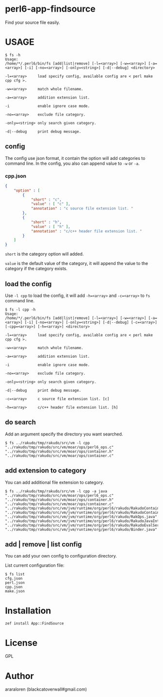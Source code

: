 # perl6-app-findsource

Find your source file easily.

# USAGE

```
$ fs -h                               
Usage:
/home/*/.perl6/bin/fs [add|list|remove] [-l=<array>] [-w=<array>] [-a=<array>] [-i] [-no=<array>] [-only=<string>] [-d|--debug] <directory> 

-l=<array>     load specify config, available config are < perl make cpp cfg >.

-w=<array>     match whole filename.                                           

-a=<array>     addition extension list.                                        

-i             enable ignore case mode.                                        

-no=<array>    exclude file category.                                          

-only=<string> only search given category.                                     

-d|--debug     print debug message.
```

## config

The config use json format, it contain the option will add categories to command line.
In the config, you also can append value to `-w` or `-a`.

### cpp.json

```json
{
	"option" : [
		{
			"short" : "c",
			"value" : [ "c" ],
			"annotation" : "c source file extension list. "
		},
		{
			"short" : "h",
			"value" : [ "h" ],
			"annotation" : "c/c++ header file extension list. "
		}
	]
}
```

`short` is the category option will added.

`value` is the default value of the category, it will append the value to the category if the category exists.

## load the config

Use `-l cpp` to load the config, it will add `-h=<array>` and `-c=<array>` to `fs` command line.

```
$ fs -l cpp -h
Usage:
/home/*/.perl6/bin/fs [add|list|remove] [-l=<array>] [-w=<array>] [-a=<array>] [-i] [-no=<array>] [-only=<string>] [-d|--debug] [-c=<array>] [-cpp=<array>] [-h=<array>] <directory> 

-l=<array>     load specify config, available config are < perl make cpp cfg >. 

-w=<array>     match whole filename.                                            

-a=<array>     addition extension list.                                         

-i             enable ignore case mode.                                         

-no=<array>    exclude file category.                                           

-only=<string> only search given category.                                      

-d|--debug     print debug message.                                             

-c=<array>     c source file extension list. [c]

-h=<array>     c/c++ header file extension list. [h]
```

## do search

Add an argument specify the directory you want searched.

```
$ fs ../rakudo/tmp/rakudo/src/vm -l cpp 
"../rakudo/tmp/rakudo/src/vm/moar/ops/perl6_ops.c"
"../rakudo/tmp/rakudo/src/vm/moar/ops/container.h"
"../rakudo/tmp/rakudo/src/vm/moar/ops/container.c"
```

## add extension to category

You can add additional file extension to category.

```
$ fs ../rakudo/tmp/rakudo/src/vm -l cpp -a java
"../rakudo/tmp/rakudo/src/vm/moar/ops/perl6_ops.c"
"../rakudo/tmp/rakudo/src/vm/moar/ops/container.h"
"../rakudo/tmp/rakudo/src/vm/moar/ops/container.c"
"../rakudo/tmp/rakudo/src/vm/jvm/runtime/org/perl6/rakudo/RakudoContainerSpec.java"
"../rakudo/tmp/rakudo/src/vm/jvm/runtime/org/perl6/rakudo/RakudoContainerConfigurer.java"
"../rakudo/tmp/rakudo/src/vm/jvm/runtime/org/perl6/rakudo/RakOps.java"
"../rakudo/tmp/rakudo/src/vm/jvm/runtime/org/perl6/rakudo/RakudoJavaInterop.java"
"../rakudo/tmp/rakudo/src/vm/jvm/runtime/org/perl6/rakudo/RakudoEvalServer.java"
"../rakudo/tmp/rakudo/src/vm/jvm/runtime/org/perl6/rakudo/Binder.java"
```

## add | remove | list config

You can add your own config to configuration directory.

List current configuration file:

```
$ fs list
cfg.json
perl.json
cpp.json
make.json
```

# Installation

`zef install App::FindSource`

# License

GPL

# Author

araraloren (blackcatoverwall#gmail.com)